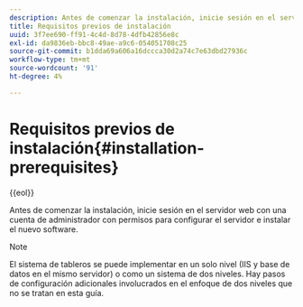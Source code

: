 ```yaml
---
description: Antes de comenzar la instalación, inicie sesión en el servidor web con una cuenta de administrador con permisos para configurar el servidor e instalar el nuevo software.
title: Requisitos previos de instalación
uuid: 3f7ee690-ff91-4c4d-8d78-4dfb42856e8c
exl-id: da9836eb-bbc8-49ae-a9c6-054051708c25
source-git-commit: b1dda69a606a16dccca30d2a74c7e63dbd27936c
workflow-type: tm+mt
source-wordcount: '91'
ht-degree: 4%

---
```


# Requisitos previos de instalación{#installation-prerequisites}

{{eol}}

Antes de comenzar la instalación, inicie sesión en el servidor web con una cuenta de administrador con permisos para configurar el servidor e instalar el nuevo software.

>[!NOTE]
>
>El sistema de tableros se puede implementar en un solo nivel (IIS y base de datos en el mismo servidor) o como un sistema de dos niveles. Hay pasos de configuración adicionales involucrados en el enfoque de dos niveles que no se tratan en esta guía.
